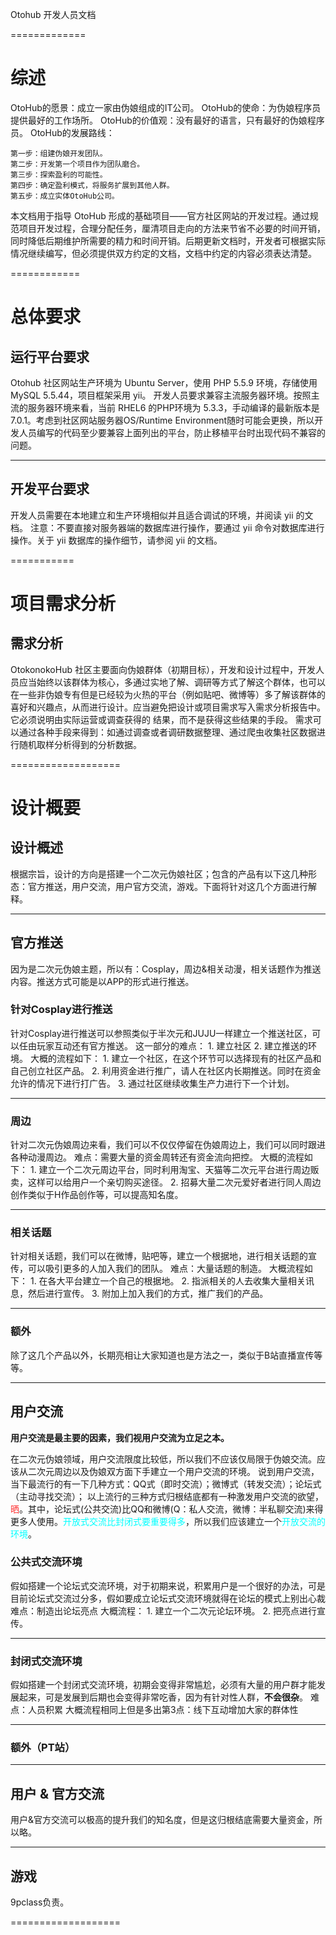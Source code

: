 Otohub 开发人员文档

=============

#	综述	#
OtoHub的愿景：成立一家由伪娘组成的IT公司。
OtoHub的使命：为伪娘程序员提供最好的工作场所。
OtoHub的价值观：没有最好的语言，只有最好的伪娘程序员。
OtoHub的发展路线：

	第一步：组建伪娘开发团队。
	第二步：开发第一个项目作为团队磨合。
	第三步：探索盈利的可能性。
	第四步：确定盈利模式，将服务扩展到其他人群。
	第五步：成立实体OtoHub公司。

本文档用于指导 OtoHub 形成的基础项目——官方社区网站的开发过程。通过规范项目开发过程，合理分配任务，厘清项目走向的方法来节省不必要的时间开销，同时降低后期维护所需要的精力和时间开销。后期更新文档时，开发者可根据实际情况继续编写，但必须提供双方约定的文档，文档中约定的内容必须表达清楚。

============

#	总体要求	#

##	运行平台要求	##

Otohub 社区网站生产环境为 Ubuntu Server，使用 PHP 5.5.9 环境，存储使用 MySQL 5.5.44，项目框架采用 yii。
开发人员要求兼容主流服务器环境。按照主流的服务器环境来看，当前 RHEL6 的PHP环境为 5.3.3，手动编译的最新版本是 7.0.1。考虑到社区网站服务器OS/Runtime Environment随时可能会更换，所以开发人员编写的代码至少要兼容上面列出的平台，防止移植平台时出现代码不兼容的问题。

------------

##	开发平台要求	##

开发人员需要在本地建立和生产环境相似并且适合调试的环境，并阅读 yii 的文档。
注意：不要直接对服务器端的数据库进行操作，要通过 yii 命令对数据库进行操作。关于 yii 数据库的操作细节，请参阅 yii 的文档。

===========

#	项目需求分析	#

##	需求分析	##

OtokonokoHub 社区主要面向伪娘群体（初期目标），开发和设计过程中，开发人员应当始终以该群体为核心，多通过实地了解、调研等方式了解这个群体，也可以在一些非伪娘专有但是已经较为火热的平台（例如贴吧、微博等）多了解该群体的喜好和兴趣点，从而进行设计。应当避免把设计或项目需求写入需求分析报告中。它必须说明由实际运营或调查获得的  结果，而不是获得这些结果的手段。
需求可以通过各种手段来得到：如通过调查或者调研数据整理、通过爬虫收集社区数据进行随机取样分析得到的分析数据。

===================

#	设计概要	#

##	设计概述	##

根据宗旨，设计的方向是搭建一个二次元伪娘社区；包含的产品有以下这几种形态：官方推送，用户交流，用户官方交流，游戏。下面将针对这几个方面进行解释。

------------------

##	官方推送	##

因为是二次元伪娘主题，所以有：Cosplay，周边&相关动漫，相关话题作为推送内容。推送方式可能是以APP的形式进行推送。

###	针对Cosplay进行推送	###

针对Cosplay进行推送可以参照类似于半次元和JUJU一样建立一个推送社区，可以任由玩家互动还有官方推送。
这一部分的难点：
		1.	建立社区
		2.  建立推送的环境。
大概的流程如下：
		1.	建立一个社区，在这个环节可以选择现有的社区产品和自己创立社区产品。
		2.  利用资金进行推广，请人在社区内长期推送。同时在资金允许的情况下进行打广告。
		3.  通过社区继续收集生产力进行下一个计划。

------------------

###	周边	###

针对二次元伪娘周边来看，我们可以不仅仅停留在伪娘周边上，我们可以同时跟进各种动漫周边。
难点：需要大量的资金周转还有资金流向把控。
大概的流程如下：
		1.	建立一个二次元周边平台，同时利用淘宝、天猫等二次元平台进行周边贩卖，这样可以给用户一个亲切购买途径。
		2.  招募大量二次元爱好者进行同人周边创作类似于H作品创作等，可以提高知名度。

-----------------

###	相关话题	###

针对相关话题，我们可以在微博，贴吧等，建立一个根据地，进行相关话题的宣传，可以吸引更多的人加入我们的团队。
难点：大量话题的制造。
大概流程如下：
		1.	在各大平台建立一个自己的根据地。
		2.	指派相关的人去收集大量相关讯息，然后进行宣传。
		3.  附加上加入我们的方式，推广我们的产品。

----------------

###	额外	###

除了这几个产品以外，长期亮相让大家知道也是方法之一，类似于B站直播宣传等等。

----------------

##	用户交流	##

**用户交流是最主要的因素，我们视用户交流为立足之本。**

在二次元伪娘领域，用户交流限度比较低，所以我们不应该仅局限于伪娘交流。应该从二次元周边以及伪娘双方面下手建立一个用户交流的环境。
说到用户交流，当下最流行的有一下几种方式：QQ式（即时交流）；微博式（转发交流）；论坛式（主动寻找交流）；
以上流行的三种方式归根结底都有一种激发用户交流的欲望，<font color=#FF3030>晒</font>。其中，论坛式(公共交流)比QQ和微博(Q：私人交流，微博：半私聊交流)来得更多人使用。<font color=#00ffff>开放式交流比封闭式要重要得多</font>，所以我们应该建立一个<font color=#00ffff>开放交流的环境</font>。

###	公共式交流环境	###

假如搭建一个论坛式交流环境，<kbd>对于初期来说，积累用户是一个很好的办法</kbd>，可是目前论坛式交流过分多，假如要成立论坛式交流环境就得在论坛的模式上别出心裁
难点：制造出论坛亮点
大概流程：
		1.	建立一个二次元论坛环境。
		2.	把亮点进行宣传。

------------------------------

###	封闭式交流环境	###

假如搭建一个封闭式交流环境，初期会变得非常尴尬，<kbd>必须有大量的用户群才能发展起来</kbd>，可是发展到后期也会变得非常吃香，因为有针对性人群，**不会很杂**。
难点：人员积累
大概流程相同上但是多出第3点：线下互动增加大家的群体性

------------------------------

###	额外（PT站）	###


-----------------------------

##	用户 & 官方交流	##

用户&官方交流可以极高的提升我们的知名度，但是这归根结底需要大量资金，所以略。

------------------


##	游戏	##

9pclass负责。

===================
